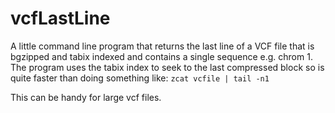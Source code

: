 # vcfLastLine

A little command line program that returns the last line of a VCF file that is bgzipped and tabix indexed and contains a single sequence e.g. chrom 1.
The program uses the tabix index to seek to the last compressed block so is quite faster than doing something like: 
`zcat vcfile | tail -n1`

This can be handy for large vcf files.

